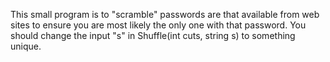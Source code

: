 This small program is to "scramble" passwords are that available from web sites to ensure you are most likely the only one with that password. You should change the input "s" in Shuffle(int cuts, string s) to something unique.
